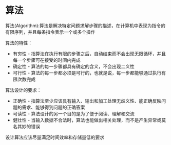 # 算法

算法(Algorithm):算法是解决特定问题求解步骤的描述，在计算机中表现为指令的有限序列，并且每条指令表示一个或多个操作

算法的特性：

+ 有穷性 - 指算法在执行有限的步骤之后，自动结束而不会出现无限循环，并且每一个步骤可在接受的时间内完成
+ 确定性 - 算法的每一步骤都具有确定的含义，不会出现二义性
+ 可行性 - 算法的每一步都必须是可行的，也就是说，每一步都能够通过执行有限次数完成

算法设计的要求：

+ 正确性 - 指算法至少应该具有输入、输出和加工处理无歧义性、能正确反映问题的需求、能够得到问题的正确答案
+ 可读性 - 算法设计的另一个目的是为了便于阅读、理解和交流
+ 健壮性 - 当输入数据不合法时，算法也能做出相关处理，而不是产生异常或莫名其妙的错误

设计算法应该尽量满足时间效率和存储量低的要求

